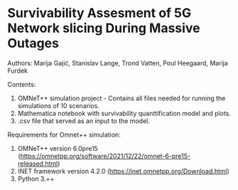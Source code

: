 
# Survivability Assesment of 5G Network slicing During Massive Outages
Authors: Marija Gajić, Stanislav Lange, Trond Vatten, Poul Heegaard, Marija Furdek  

Contents: 
1. OMNeT++ simulation project - Contains all files needed for running the simulations of 10 scenarios.
2. Mathematica notebook with survivability quanttification model and plots. 
3. .csv file that served as an input to the model.

Requirements for Omnet++ simulation:

1. OMNeT++ version 6.0pre15 (https://omnetpp.org/software/2021/12/22/omnet-6-pre15-released.html)
2. INET framework version 4.2.0 (https://inet.omnetpp.org/Download.html)
3. Python 3.++
